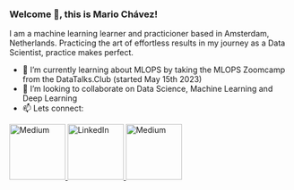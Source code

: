 ### Welcome 👋, this is Mario Chávez! 

I am a machine learning learner and practicioner based in Amsterdam, Netherlands.
Practicing the art of effortless results in my journey as a Data Scientist, practice makes perfect.
- 🌱 I’m currently learning about MLOPS by taking the MLOPS Zoomcamp from the DataTalks.Club (started May 15th 2023)
- 👯 I’m looking to collaborate on Data Science, Machine Learning and Deep Learning
- 📫 Lets connect:

<a href="https://twitter.com/mariodchavez7">
  <img src="/images/twitter.svg" alt="Medium" width="100" height="100">
</a>
<a href="https://www.linkedin.com/in/mariodchavez/">
  <img src="/images/linkedIn.svg" alt="LinkedIn" width="100" height="100">
</a>
<a href="https://medium.com/@mariodchavezl">
  <img src="/images/medium.svg" alt="Medium" width="100" height="100">
</a>
